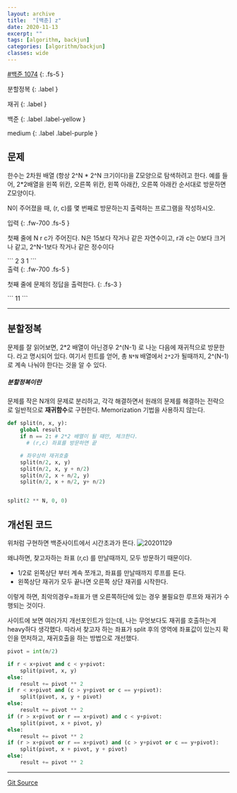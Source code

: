 ```yaml
---
layout: archive
title:  "[백준] z"
date: 2020-11-13
excerpt: ""
tags: [algorithm, backjun]
categories: [algorithm/backjun]
classes: wide
---
```


[#백준 1074](https://www.acmicpc.net/problem/1074)
{: .fs-5 }

<div class="code-example" markdown="1">
분할정복
{: .label }

재귀
{: .label }

백준
{: .label .label-yellow }

medium
{: .label .label-purple }
</div>

<!--more-->
## 문제
한수는 2차원 배열 (항상 2^N * 2^N 크기이다)을 Z모양으로 탐색하려고 한다. 예를 들어, 2*2배열을 왼쪽 위칸, 오른쪽 위칸, 왼쪽 아래칸, 오른쪽 아래칸 순서대로 방문하면 Z모양이다.

N이 주어졌을 때, (r, c)를 몇 번째로 방문하는지 출력하는 프로그램을 작성하시오.

<div class="code-example" markdown="1">
입력
{: .fw-700 .fs-5 }

첫째 줄에 N r c가 주어진다. N은 15보다 작거나 같은 자연수이고, r과 c는 0보다 크거나 같고, 2^N-1보다 작거나 같은 정수이다
</div>
```
2 3 1
```

<div class="code-example" markdown="1">
출력
{: .fw-700 .fs-5 }

첫째 줄에 문제의 정답을 출력한다.
{: .fs-3 }
</div>
```
11
```

---

## 분할정복

문제를 잘 읽어보면, 2*2 배열이 아닌경우 2^(N-1) 로 나눈 다음에 재귀적으로 방문한다. 라고 명시되어 있다.
여기서 힌트를 얻어, 총 `N*N` 배열에서 `2*2`가 될때까지, 2^(N-1)로 계속 나눠야 한다는 것을 알 수 있다.

<div class="bd-callout bd-callout-warning">
<h5 id="jquery-incompatibility">분할정복이란</h5>
<p>
문제를 작은 N개의 문제로 분리하고, 각각 해결하면서 원래의 문제를 해결하는 전략으로 일반적으로 <b>재귀함수</b>로 구현한다.
Memorization 기법을 사용하지 않는다.
</p>
</div>

``` python
def split(n, x, y):
    global result
    if n == 2: # 2*2 배열이 될 때만, 체크한다.
      # (r,c) 좌표를 방문하면 끝

    # 좌우상하 재귀호출
    split(n/2, x, y)
    split(n/2, x, y + n/2)
    split(n/2, x + n/2, y)
    split(n/2, x + n/2, y+ n/2)


split(2 ** N, 0, 0)
```

## 개선된 코드

위처럼 구현하면 백준사이트에서 시간초과가 뜬다.
![20201129](/assets/20201129.PNG)

왜냐하면, 찾고자하는 좌표 (r,c) 를 만날때까지, 모두 방문하기 때문이다.

- 1/2로 왼쪽상단 부터 계속 쪼개고, 좌표를 만날때까지 루프를 돈다.
- 왼쪽상단 재귀가 모두 끝나면 오른쪽 상단 재귀를 시작한다.

이렇게 하면, 최악의경우=좌표가 맨 오른쪽하단에 있는 경우 불필요한 루프와 재귀가 수행되는 것이다.

사이트에 보면 여러가지 개선포인트가 있는데, 나는 무엇보다도 재귀를 호출하는게 heavy하다 생각했다.
따라서 찾고자 하는 좌표가 split 후의 영역에 좌표값이 있는지 확인을 먼저하고, 재귀호출을 하는 방법으로 개선했다.

``` python
pivot = int(n/2)

if r < x+pivot and c < y+pivot:
    split(pivot, x, y)
else:
    result += pivot ** 2
if r < x+pivot and (c > y+pivot or c == y+pivot):
    split(pivot, x, y + pivot)
else:
    result += pivot ** 2
if (r > x+pivot or r == x+pivot) and c < y+pivot:
    split(pivot, x + pivot, y)
else:
    result += pivot ** 2
if (r > x+pivot or r == x+pivot) and (c > y+pivot or c == y+pivot):
    split(pivot, x + pivot, y + pivot)
else:
    result += pivot ** 2
```

---

<i class="icon icon-link" style="display: inline-block;"></i>[Git Source](https://github.com/mongsilJeong/fastcampus/blob/main/repAthmPractice/Z.py)
